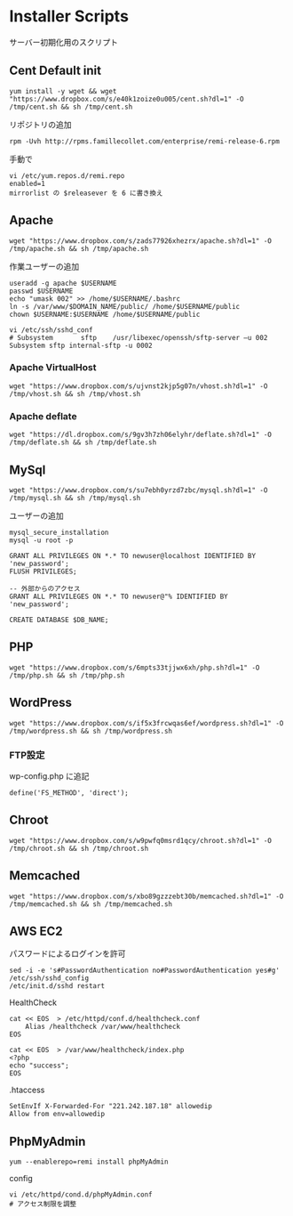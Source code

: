 # Installer Scripts

サーバー初期化用のスクリプト

## Cent Default init

    yum install -y wget && wget "https://www.dropbox.com/s/e40k1zoize0u005/cent.sh?dl=1" -O /tmp/cent.sh && sh /tmp/cent.sh

リポジトリの追加

    rpm -Uvh http://rpms.famillecollet.com/enterprise/remi-release-6.rpm

手動で

    vi /etc/yum.repos.d/remi.repo 
    enabled=1
    mirrorlist の $releasever を 6 に書き換え

## Apache

    wget "https://www.dropbox.com/s/zads77926xhezrx/apache.sh?dl=1" -O /tmp/apache.sh && sh /tmp/apache.sh

作業ユーザーの追加

    useradd -g apache $USERNAME
    passwd $USERNAME
    echo "umask 002" >> /home/$USERNAME/.bashrc
    ln -s /var/www/$DOMAIN_NAME/public/ /home/$USERNAME/public
    chown $USERNAME:$USERNAME /home/$USERNAME/public
    
    vi /etc/ssh/sshd_conf
    # Subsystem       sftp    /usr/libexec/openssh/sftp-server –u 002
    Subsystem sftp internal-sftp -u 0002


### Apache VirtualHost

    wget "https://www.dropbox.com/s/ujvnst2kjp5g07n/vhost.sh?dl=1" -O /tmp/vhost.sh && sh /tmp/vhost.sh

### Apache deflate

    wget "https://dl.dropbox.com/s/9gv3h7zh06elyhr/deflate.sh?dl=1" -O /tmp/deflate.sh && sh /tmp/deflate.sh

## MySql

    wget "https://www.dropbox.com/s/su7ebh0yrzd7zbc/mysql.sh?dl=1" -O /tmp/mysql.sh && sh /tmp/mysql.sh

ユーザーの追加

    mysql_secure_installation
    mysql -u root -p

    GRANT ALL PRIVILEGES ON *.* TO newuser@localhost IDENTIFIED BY 'new_password';
    FLUSH PRIVILEGES;

    -- 外部からのアクセス
    GRANT ALL PRIVILEGES ON *.* TO newuser@"% IDENTIFIED BY 'new_password';

    CREATE DATABASE $DB_NAME;

## PHP

    wget "https://www.dropbox.com/s/6mpts33tjjwx6xh/php.sh?dl=1" -O /tmp/php.sh && sh /tmp/php.sh

## WordPress

    wget "https://www.dropbox.com/s/if5x3frcwqas6ef/wordpress.sh?dl=1" -O /tmp/wordpress.sh && sh /tmp/wordpress.sh

### FTP設定

wp-config.php に追記

    define('FS_METHOD', 'direct');

## Chroot

    wget "https://www.dropbox.com/s/w9pwfq0msrd1qcy/chroot.sh?dl=1" -O /tmp/chroot.sh && sh /tmp/chroot.sh

## Memcached

    wget "https://www.dropbox.com/s/xbo89gzzzebt30b/memcached.sh?dl=1" -O /tmp/memcached.sh && sh /tmp/memcached.sh


## AWS EC2

パスワードによるログインを許可

    sed -i -e 's#PasswordAuthentication no#PasswordAuthentication yes#g' /etc/ssh/sshd_config
    /etc/init.d/sshd restart

HealthCheck

    cat << EOS  > /etc/httpd/conf.d/healthcheck.conf
        Alias /healthcheck /var/www/healthcheck
    EOS

    cat << EOS  > /var/www/healthcheck/index.php
    <?php
    echo "success";
    EOS

.htaccess

    SetEnvIf X-Forwarded-For "221.242.187.18" allowedip
    Allow from env=allowedip

## PhpMyAdmin

    yum --enablerepo=remi install phpMyAdmin

config

    vi /etc/httpd/cond.d/phpMyAdmin.conf
    # アクセス制限を調整
